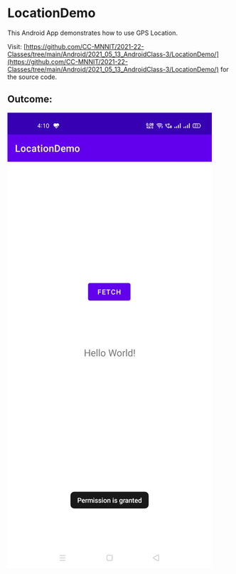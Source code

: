 # LocationDemo

This Android App demonstrates how to use GPS Location.

Visit: [https://github.com/CC-MNNIT/2021-22-Classes/tree/main/Android/2021_05_13_AndroidClass-3/LocationDemo/](https://github.com/CC-MNNIT/2021-22-Classes/tree/main/Android/2021_05_13_AndroidClass-3/LocationDemo/) for the source code.

## Outcome:

![Screenshot](LocationDemo.jpg)
